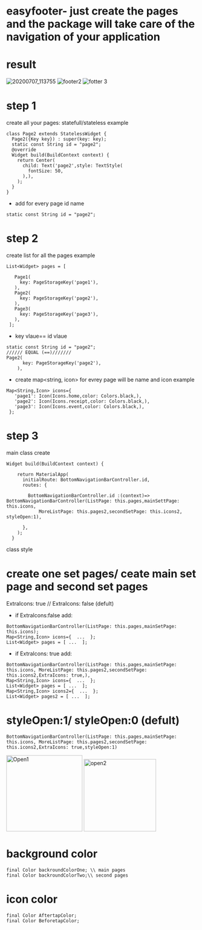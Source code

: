 # easyfooter- just create the pages and the package will take care of the navigation of your application
# result
![20200707_113755](https://user-images.githubusercontent.com/62427228/87848267-30cd8f80-c8e7-11ea-9b3e-67dece0cad99.gif)
![footer2](https://user-images.githubusercontent.com/62427228/87848270-34611680-c8e7-11ea-80bd-2f6c9a1c81e8.gif)
![fotter 3](https://user-images.githubusercontent.com/62427228/87848274-375c0700-c8e7-11ea-9a68-6716ad8fda32.gif)

# step 1
create all your pages: statefull/stateless
example 
```
class Page2 extends StatelessWidget {
  Page2({Key key}) : super(key: key);
  static const String id = "page2";
  @override
  Widget build(BuildContext context) {
    return Center(
      child: Text('page2',style: TextStyle(
        fontSize: 50,
      ),),
    );
  }
}
```

* add for every page id name 
```
static const String id = "page2";
```
# step 2
create list<Widget> for all the pages 
example
 ```
 List<Widget> pages = [

    Page1(
      key: PageStorageKey('page1'),
    ),
    Page2(
      key: PageStorageKey('page2'),
    ),
    Page3(
      key: PageStorageKey('page3'),
    ),
  ];
 ```
* key vlaue== id vlaue 
```                                    
static const String id = "page2";    
////// EQUAL (==)///////
Page2(
      key: PageStorageKey('page2'),
    ),
 ```
* create map<string, icon> for evrey page will be name and icon
 example
 ```
 Map<String,Icon> icons={
    'page1': Icon(Icons.home,color: Colors.black,),
    'page2': Icon(Icons.receipt,color: Colors.black,),
    'page3': Icon(Icons.event,color: Colors.black,),
  };
  ```
# step 3
main class create
``` 
Widget build(BuildContext context) {

    return MaterialApp(
      initialRoute: BottomNavigationBarController.id,
      routes: {

        BottomNavigationBarController.id :(context)=> BottomNavigationBarController(ListPage: this.pages,mainSettPage: this.icons,
            MoreListPage: this.pages2,secondSetPage: this.icons2, styleOpen:1),

      },
    );
  }
```

class style
#  create one set pages/ ceate main set page and second set pages
  ExtraIcons: true // ExtraIcons: false (defult)
 * if  ExtraIcons:false add:
```
BottomNavigationBarController(ListPage: this.pages,mainSetPage: this.icons);
Map<String,Icon> icons={  ...  };                               
List<Widget> pages = [ ...  ];                                                   
```
 * if  ExtraIcons: true add:
```
BottomNavigationBarController(ListPage: this.pages,mainSetPage: this.icons, MoreListPage: this.pages2,secondSetPage: this.icons2,ExtraIcons: true,),
Map<String,Icon> icons={  ...  };                               
List<Widget> pages = [ ...  ];                                                   
Map<String,Icon> icons2={  ...  };                               
List<Widget> pages2 = [ ...  ];    
```
# styleOpen:1/ styleOpen:0 (defult)
```
BottomNavigationBarController(ListPage: this.pages,mainSetPage: this.icons, MoreListPage: this.pages2,secondSetPage: this.icons2,ExtraIcons: true,styleOpen:1)
```
<img width="201" alt="Open1" src="https://user-images.githubusercontent.com/62427228/87848837-6628ac00-c8ec-11ea-83b6-7cd4ac455158.PNG">
<img width="191" alt="open2" src="https://user-images.githubusercontent.com/62427228/87848839-69239c80-c8ec-11ea-938d-a63c59f22a73.PNG">

# background color 
```
final Color backroundColorOne; \\ main pages
final Color backroundColorTwo;\\ second pages
```
# icon color
```
final Color AftertapColor;
final Color BeforetapColor;
```
